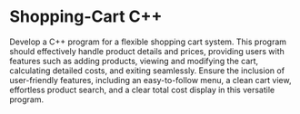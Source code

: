 # Shopping-Cart C++

Develop a C++ program for a flexible shopping cart system. This program should effectively handle product details and prices, providing users with features such as adding products, viewing and modifying the cart, calculating detailed costs, and exiting seamlessly. Ensure the inclusion of user-friendly features, including an easy-to-follow menu, a clean cart view, effortless product search, and a clear total cost display in this versatile program.
